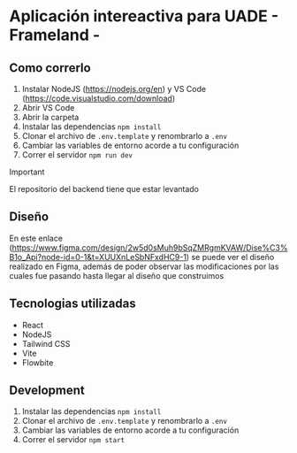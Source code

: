 # Aplicación intereactiva para UADE - Frameland -

## Como correrlo

1. Instalar NodeJS (https://nodejs.org/en) y VS Code (https://code.visualstudio.com/download)
2. Abrir VS Code
3. Abrir la carpeta
4. Instalar las dependencias `npm install`
5. Clonar el archivo de `.env.template` y renombrarlo a `.env`
6. Cambiar las variables de entorno acorde a tu configuración
7. Correr el servidor `npm run dev`

> [!IMPORTANT]
> El repositorio del backend tiene que estar levantado

## Diseño
En este enlace (https://www.figma.com/design/2w5d0sMuh9bSqZMRgmKVAW/Dise%C3%B1o_Api?node-id=0-1&t=XUUXnLeSbNFxdHC9-1) se puede ver el diseño realizado en Figma, además de poder observar las modificaciones por las cuales fue pasando hasta llegar al diseño que construimos


## Tecnologias utilizadas
- React
- NodeJS
- Tailwind CSS
- Vite
- Flowbite

## Development

1. Instalar las dependencias `npm install`
2. Clonar el archivo de `.env.template` y renombrarlo a `.env`
3. Cambiar las variables de entorno acorde a tu configuración
4. Correr el servidor `npm start`

